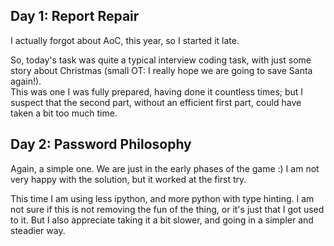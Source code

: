 ## Day 1: Report Repair

I actually forgot about AoC, this year, so I started it late.

So, today's task was quite a typical interview coding task, with just some story
about Christmas (small OT: I really hope we are going to save Santa again!).  
This was one I was fully prepared, having done it countless times; but I suspect
that the second part, without an efficient first part, could have taken a bit
too much time.

## Day 2: Password Philosophy

Again, a simple one. We are just in the early phases of the game :)
I am not very happy with the solution, but it worked at the first try.

This time I am using less ipython, and more python with type hinting. I am not
sure if this is not removing the fun of the thing, or it's just that I got used
to it. But I also appreciate taking it a bit slower, and going in a simpler
and steadier way.
